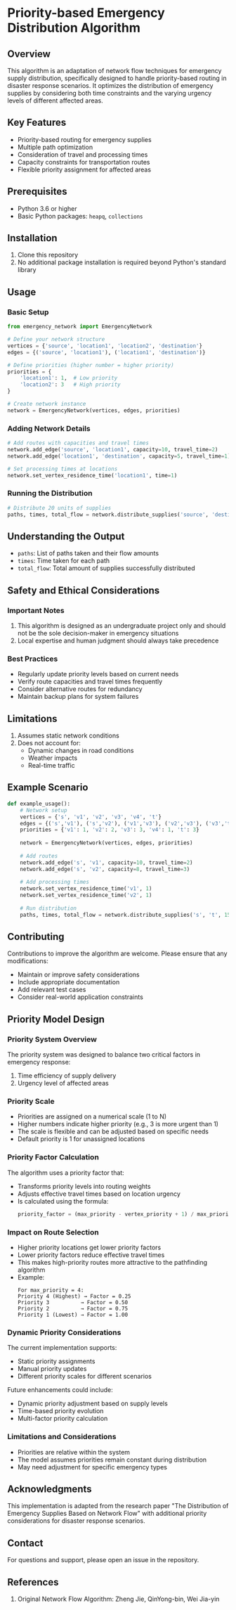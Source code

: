 # Priority-based Emergency Distribution Algorithm

## Overview
This algorithm is an adaptation of network flow techniques for emergency supply distribution, specifically designed to handle priority-based routing in disaster response scenarios. It optimizes the distribution of emergency supplies by considering both time constraints and the varying urgency levels of different affected areas.

## Key Features
- Priority-based routing for emergency supplies
- Multiple path optimization
- Consideration of travel and processing times
- Capacity constraints for transportation routes
- Flexible priority assignment for affected areas

## Prerequisites
- Python 3.6 or higher
- Basic Python packages: `heapq`, `collections`

## Installation
1. Clone this repository
2. No additional package installation is required beyond Python's standard library

## Usage

### Basic Setup
```python
from emergency_network import EmergencyNetwork

# Define your network structure
vertices = {'source', 'location1', 'location2', 'destination'}
edges = {('source', 'location1'), ('location1', 'destination')}

# Define priorities (higher number = higher priority)
priorities = {
    'location1': 1,  # Low priority
    'location2': 3   # High priority
}

# Create network instance
network = EmergencyNetwork(vertices, edges, priorities)
```

### Adding Network Details
```python
# Add routes with capacities and travel times
network.add_edge('source', 'location1', capacity=10, travel_time=2)
network.add_edge('location1', 'destination', capacity=5, travel_time=1)

# Set processing times at locations
network.set_vertex_residence_time('location1', time=1)
```

### Running the Distribution
```python
# Distribute 20 units of supplies
paths, times, total_flow = network.distribute_supplies('source', 'destination', 20)
```

## Understanding the Output
- `paths`: List of paths taken and their flow amounts
- `times`: Time taken for each path
- `total_flow`: Total amount of supplies successfully distributed

## Safety and Ethical Considerations

### Important Notes
1. This algorithm is designed as an undergraduate project only and should not be the sole decision-maker in emergency situations
2. Local expertise and human judgment should always take precedence

### Best Practices
- Regularly update priority levels based on current needs
- Verify route capacities and travel times frequently
- Consider alternative routes for redundancy
- Maintain backup plans for system failures

## Limitations
1. Assumes static network conditions
2. Does not account for:
   - Dynamic changes in road conditions
   - Weather impacts
   - Real-time traffic

## Example Scenario
```python
def example_usage():
    # Network setup
    vertices = {'s', 'v1', 'v2', 'v3', 'v4', 't'}
    edges = {('s','v1'), ('s','v2'), ('v1','v3'), ('v2','v3'), ('v3','t')}
    priorities = {'v1': 1, 'v2': 2, 'v3': 3, 'v4': 1, 't': 3}
    
    network = EmergencyNetwork(vertices, edges, priorities)
    
    # Add routes
    network.add_edge('s', 'v1', capacity=10, travel_time=2)
    network.add_edge('s', 'v2', capacity=8, travel_time=3)
    
    # Add processing times
    network.set_vertex_residence_time('v1', 1)
    network.set_vertex_residence_time('v2', 1)
    
    # Run distribution
    paths, times, total_flow = network.distribute_supplies('s', 't', 15)
```

## Contributing
Contributions to improve the algorithm are welcome. Please ensure that any modifications:
- Maintain or improve safety considerations
- Include appropriate documentation
- Add relevant test cases
- Consider real-world application constraints

## Priority Model Design

### Priority System Overview
The priority system was designed to balance two critical factors in emergency response:
1. Time efficiency of supply delivery
2. Urgency level of affected areas

### Priority Scale
- Priorities are assigned on a numerical scale (1 to N)
- Higher numbers indicate higher priority (e.g., 3 is more urgent than 1)
- The scale is flexible and can be adjusted based on specific needs
- Default priority is 1 for unassigned locations

### Priority Factor Calculation
The algorithm uses a priority factor that:
- Transforms priority levels into routing weights
- Adjusts effective travel times based on location urgency
- Is calculated using the formula: 
  ```python
  priority_factor = (max_priority - vertex_priority + 1) / max_priority
  ```

### Impact on Route Selection
- Higher priority locations get lower priority factors
- Lower priority factors reduce effective travel times
- This makes high-priority routes more attractive to the pathfinding algorithm
- Example:
  ```
  For max_priority = 4:
  Priority 4 (Highest) → Factor = 0.25
  Priority 3          → Factor = 0.50
  Priority 2          → Factor = 0.75
  Priority 1 (Lowest) → Factor = 1.00
  ```

### Dynamic Priority Considerations
The current implementation supports:
- Static priority assignments
- Manual priority updates
- Different priority scales for different scenarios

Future enhancements could include:
- Dynamic priority adjustment based on supply levels
- Time-based priority evolution
- Multi-factor priority calculation


### Limitations and Considerations
- Priorities are relative within the system
- The model assumes priorities remain constant during distribution
- May need adjustment for specific emergency types


## Acknowledgments
This implementation is adapted from the research paper "The Distribution of Emergency Supplies Based on Network Flow" with additional priority considerations for disaster response scenarios.

## Contact
For questions and support, please open an issue in the repository.

## References
1. Original Network Flow Algorithm: Zheng Jie, QinYong-bin, Wei Jia-yin
